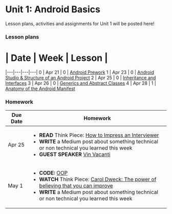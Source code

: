# Unit 1: Android Basics

Lesson plans, activities and assignments for Unit 1 will be posted here!

### Lesson plans

 # |  Date | Week | Lesson |
|---|---|---|---|
 0 | Apr 21 | 0 | [Android Prework](lessons/0_Android-Prework.md)
 1 | Apr 23 | 0 | [Android Studio & Structure of an Android Project](lessons/1_Android-Studio-Structure-of-Android-Project.md)
 2 | Apr 25 | 0 | [Inheritance and Interfaces](lessons/2_Interfaces-And-Inheritance)
 3 | Apr 26 | 0 | [Generics and Abstract Classes](/lessons/3_Generics-and-Abstract-Classes.md)
 4 | Apr 28 | 1 | [Anatomy of the Android Manifest](/lessons/4_Anatomy_Manifest.md)

### Homework

| Due Date | Homework|
|---|---|
| Apr 25 | <ul><li>**READ** Think Piece: [How to Impress an Interviewer](https://medium.com/@joulee/how-to-impress-an-interviewer-c210d9d8e84a)</li><li>**WRITE** a Medium post about something technical or non technical you learned this week</li><li>**GUEST SPEAKER** [Vin Vacanti](speakers/vin-vacanti.md)</li></ul>
| May 1 | <ul><li>**CODE:** [OOP](https://github.com/accesscode-2-1/unit-1/blob/master/homework/week-0.md)</li><li>**WATCH** Think Piece: [Carol Dweck: The power of believing that you can improve](http://www.ted.com/talks/carol_dweck_the_power_of_believing_that_you_can_improve)</li><li>**WRITE** a Medium post about something technical or non technical you learned this week</li></ul>
